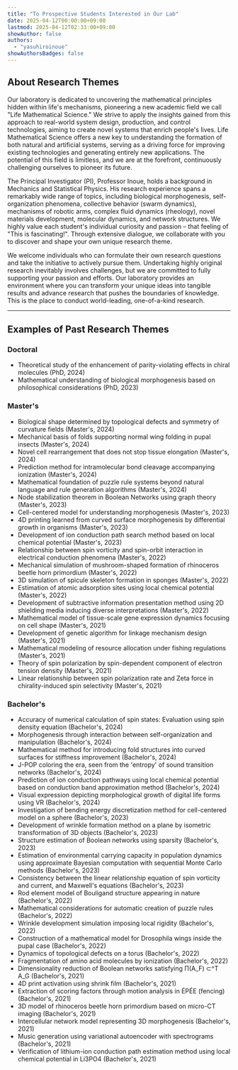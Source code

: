 ```yaml
---
title: "To Prospective Students Interested in Our Lab"
date: 2025-04-12T00:00:00+09:00
lastmod: 2025-04-12T02:33:00+09:00
showAuthor: false
authors:
  - "yasuhiroinoue"
showAuthorsBadges: false
---
```


## About Research Themes
Our laboratory is dedicated to uncovering the mathematical principles hidden within life's mechanisms, pioneering a new academic field we call "Life Mathematical Science." We strive to apply the insights gained from this approach to real-world system design, production, and control technologies, aiming to create novel systems that enrich people's lives. Life Mathematical Science offers a new key to understanding the formation of both natural and artificial systems, serving as a driving force for improving existing technologies and generating entirely new applications. The potential of this field is limitless, and we are at the forefront, continuously challenging ourselves to pioneer its future.

The Principal Investigator (PI), Professor Inoue, holds a background in Mechanics and Statistical Physics. His research experience spans a remarkably wide range of topics, including biological morphogenesis, self-organization phenomena, collective behavior (swarm dynamics), mechanisms of robotic arms, complex fluid dynamics (rheology), novel materials development, molecular dynamics, and network structures. We highly value each student's individual curiosity and passion – that feeling of "This is fascinating!". Through extensive dialogue, we collaborate with you to discover and shape your own unique research theme.

We welcome individuals who can formulate their own research questions and take the initiative to actively pursue them. Undertaking highly original research inevitably involves challenges, but we are committed to fully supporting your passion and efforts. Our laboratory provides an environment where you can transform your unique ideas into tangible results and advance research that pushes the boundaries of knowledge. This is the place to conduct world-leading, one-of-a-kind research.

---

## Examples of Past Research Themes

### Doctoral
*   Theoretical study of the enhancement of parity-violating effects in chiral molecules (PhD, 2024)
*   Mathematical understanding of biological morphogenesis based on philosophical considerations (PhD, 2023)

### Master's
*   Biological shape determined by topological defects and symmetry of curvature fields (Master's, 2024)
*   Mechanical basis of folds supporting normal wing folding in pupal insects (Master's, 2024)
*   Novel cell rearrangement that does not stop tissue elongation (Master's, 2024)
*   Prediction method for intramolecular bond cleavage accompanying ionization (Master's, 2024)
*   Mathematical foundation of puzzle rule systems beyond natural language and rule generation algorithms (Master's, 2024)
*   Node stabilization theorem in Boolean Networks using graph theory (Master's, 2023)
*   Cell-centered model for understanding morphogenesis (Master's, 2023)
*   4D printing learned from curved surface morphogenesis by differential growth in organisms (Master's, 2023)
*   Development of ion conduction path search method based on local chemical potential (Master's, 2023)
*   Relationship between spin vorticity and spin-orbit interaction in electrical conduction phenomena (Master's, 2022)
*   Mechanical simulation of mushroom-shaped formation of rhinoceros beetle horn primordium (Master's, 2022)
*   3D simulation of spicule skeleton formation in sponges (Master's, 2022)
*   Estimation of atomic adsorption sites using local chemical potential (Master's, 2022)
*   Development of subtractive information presentation method using 2D shielding media inducing diverse interpretations (Master's, 2022)
*   Mathematical model of tissue-scale gene expression dynamics focusing on cell shape (Master's, 2021)
*   Development of genetic algorithm for linkage mechanism design (Master's, 2021)
*   Mathematical modeling of resource allocation under fishing regulations (Master's, 2021)
*   Theory of spin polarization by spin-dependent component of electron tension density (Master's, 2021)
*   Linear relationship between spin polarization rate and Zeta force in chirality-induced spin selectivity (Master's, 2021)

### Bachelor's
*   Accuracy of numerical calculation of spin states: Evaluation using spin density equation (Bachelor's, 2024)
*   Morphogenesis through interaction between self-organization and manipulation (Bachelor's, 2024)
*   Mathematical method for introducing fold structures into curved surfaces for stiffness improvement (Bachelor's, 2024)
*   J-POP coloring the era, seen from the 'entropy' of sound transition networks (Bachelor's, 2024)
*   Prediction of ion conduction pathways using local chemical potential based on conduction band approximation method (Bachelor's, 2024)
*   Visual expression depicting morphological growth of digital life forms using VR (Bachelor's, 2024)
*   Investigation of bending energy discretization method for cell-centered model on a sphere (Bachelor's, 2023)
*   Development of wrinkle formation method on a plane by isometric transformation of 3D objects (Bachelor's, 2023)
*   Structure estimation of Boolean networks using sparsity (Bachelor's, 2023)
*   Estimation of environmental carrying capacity in population dynamics using approximate Bayesian computation with sequential Monte Carlo methods (Bachelor's, 2023)
*   Consistency between the linear relationship equation of spin vorticity and current, and Maxwell's equations (Bachelor's, 2023)
*   Rod element model of Bouligand structure appearing in nature (Bachelor's, 2022)
*   Mathematical considerations for automatic creation of puzzle rules (Bachelor's, 2022)
*   Wrinkle development simulation imposing local rigidity (Bachelor's, 2022)
*   Construction of a mathematical model for Drosophila wings inside the pupal case (Bachelor's, 2022)
*   Dynamics of topological defects on a torus (Bachelor's, 2022)
*   Fragmentation of amino acid molecules by ionization (Bachelor's, 2022)
*   Dimensionality reduction of Boolean networks satisfying Π(A_F) ⊂^T A_G (Bachelor's, 2021)
*   4D print activation using shrink film (Bachelor's, 2021)
*   Extraction of scoring factors through motion analysis in ÉPÉE (fencing) (Bachelor's, 2021)
*   3D model of rhinoceros beetle horn primordium based on micro-CT imaging (Bachelor's, 2021)
*   Intercellular network model representing 3D morphogenesis (Bachelor's, 2021)
*   Music generation using variational autoencoder with spectrograms (Bachelor's, 2021)
*   Verification of lithium-ion conduction path estimation method using local chemical potential in Li3PO4 (Bachelor's, 2021)
